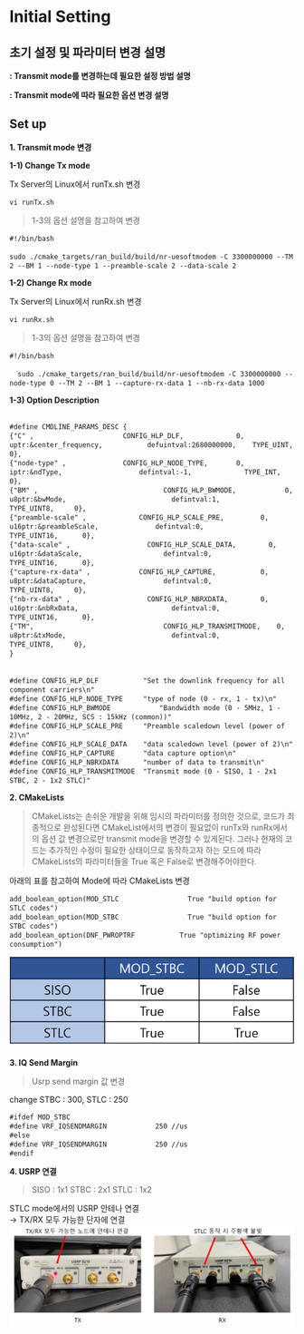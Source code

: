 #  Initial Setting
##  초기 설정 및 파라미터 변경 설명

**:  Transmit mode를 변경하는데 필요한 설정 방법 설명**

**: Transmit mode에 따라 필요한 옵션 변경 설명**


## Set up

**1. Transmit mode 변경**

**1-1) Change Tx mode**

Tx Server의 Linux에서 runTx.sh 변경 
```
vi runTx.sh
```
> 1-3의 옵션 설명을 참고하여 변경
```
#!/bin/bash

sudo ./cmake_targets/ran_build/build/nr-uesoftmodem -C 3300000000 --TM 2 --BM 1 --node-type 1 --preamble-scale 2 --data-scale 2
```
**1-2) Change Rx mode**

Tx Server의 Linux에서 runRx.sh 변경 
``` 
vi runRx.sh
```
> 1-3의 옵션 설명을 참고하여 변경
``` 
#!/bin/bash

  sudo ./cmake_targets/ran_build/build/nr-uesoftmodem -C 3300000000 --node-type 0 --TM 2 --BM 1 --capture-rx-data 1 --nb-rx-data 1000
```
**1-3) Option Description**
``` 

#define CMDLINE_PARAMS_DESC {
{"C" ,                      CONFIG_HLP_DLF,             0,            uptr:&center_frequency,   		defuintval:2680000000,    TYPE_UINT,      0}, 
{"node-type" ,             	CONFIG_HLP_NODE_TYPE,       0, 				   	iptr:&ndType,                	defintval:-1,             TYPE_INT,	      0},                     
{"BM" , 					          CONFIG_HLP_BWMODE,	        0, 						u8ptr:&bwMode,						    defintval:1,					    TYPE_UINT8,	    0},		
{"preamble-scale" ,			    CONFIG_HLP_SCALE_PRE,	      0,						u16ptr:&preambleScale,				defintval:0,					    TYPE_UINT16,	  0},		
{"data-scale" ,				      CONFIG_HLP_SCALE_DATA,	    0,						u16ptr:&dataScale,					  defintval:0,					    TYPE_UINT16,	  0},		
{"capture-rx-data" , 		    CONFIG_HLP_CAPTURE,		      0,						u8ptr:&dataCapture,					  defintval:0,					    TYPE_UINT8,	    0},
{"nb-rx-data" ,				      CONFIG_HLP_NBRXDATA,	      0,						u16ptr:&nbRxData,					    defintval:0,					    TYPE_UINT16,	  0},	
{"TM", 						          CONFIG_HLP_TRANSMITMODE,    0,						u8ptr:&txMode,						    defintval:0,					    TYPE_UINT8,	    0},	
}


#define CONFIG_HLP_DLF           "Set the downlink frequency for all component carriers\n"
#define CONFIG_HLP_NODE_TYPE     "type of node (0 - rx, 1 - tx)\n"
#define CONFIG_HLP_BWMODE		     "Bandwidth mode (0 - 5MHz, 1 - 10MHz, 2 - 20MHz, SCS : 15kHz (common))"
#define CONFIG_HLP_SCALE_PRE     "Preamble scaledown level (power of 2)\n"
#define CONFIG_HLP_SCALE_DATA    "data scaledown level (power of 2)\n"
#define CONFIG_HLP_CAPTURE    	 "data capture option\n"
#define CONFIG_HLP_NBRXDATA   	 "number of data to transmit\n"
#define CONFIG_HLP_TRANSMITMODE	 "Transmit mode (0 - SISO, 1 - 2x1 STBC, 2 - 1x2 STLC)"
```

**2. CMakeLists**
> CMakeLists는 손쉬운 개발을 위해 임시의 파라미터를 정의한 것으로, 
 코드가 최종적으로 완성된다면 CMakeList에서의 변경이 필요없이 runTx와 runRx에서의 옵션 값 변경으로만 transmit mode을 변경할 수 있게된다.
 그러나 현재의 코드는 추가적인 수정이 필요한 상태이므로 동작하고자 하는 모드에 따라 CMakeLists의 파라미터들을 True 혹은 False로 변경해주어야한다. 

아래의 표를 참고하여 Mode에 따라 CMakeLists 변경 
```
add_boolean_option(MOD_STLC	   				True "build option for STLC codes")
add_boolean_option(MOD_STBC	   				True "build option for STBC codes")
add_boolean_option(DNF_PWROPTRF			  True "optimizing RF power consumption")
```
![](https://github.com/dbwpdls22/NR_Modulation/blob/main/STLC/Figs/CMakeLists.png)

**3. IQ Send Margin**
> Usrp send margin 값 변경

change STBC : 300, STLC : 250
```
#ifdef MOD_STBC
#define VRF_IQSENDMARGIN			250 //us
#else
#define VRF_IQSENDMARGIN			250 //us
#endif
```
**4. USRP 연결**
> SISO : 1x1 STBC : 2x1  STLC : 1x2

STLC mode에서의 USRP 안테나 연결  
→ TX/RX 모두 가능한 단자에 연결
![](https://github.com/dbwpdls22/NR_Modulation/blob/main/STLC/Figs/USRP.PNG)


